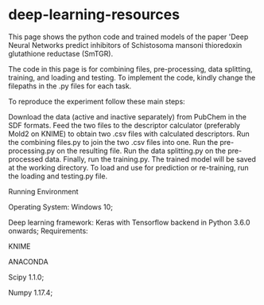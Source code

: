 # deep-learning-resources
This page shows the python code and trained models of the paper 'Deep Neural Networks predict inhibitors of Schistosoma mansoni thioredoxin glutathione reductase (SmTGR).


The code in this page is for combining files, pre-processing, data splitting, training, and loading and testing. To implement the code, kindly change the filepaths in the .py files for each task.

To reproduce the experiment follow these main steps:

Download the data (active and inactive separately) from PubChem in the SDF formats.
Feed the two files to the descriptor calculator (preferably Mold2 on KNIME) to obtain two .csv files with calculated descriptors.
Run the combining files.py to join the two .csv files into one.
Run the pre-processing.py on the resulting file.
Run the data splitting.py on the pre-processed data.
Finally, run the training.py. The trained model will be saved at the working directory.
To load and use for prediction or re-training, run the loading and testing.py file.


Running Environment

Operating System: Windows 10;


Deep learning framework: Keras with Tensorflow backend in Python 3.6.0 onwards;
Requirements:

KNIME

ANACONDA

Scipy 1.1.0;

Numpy 1.17.4;
